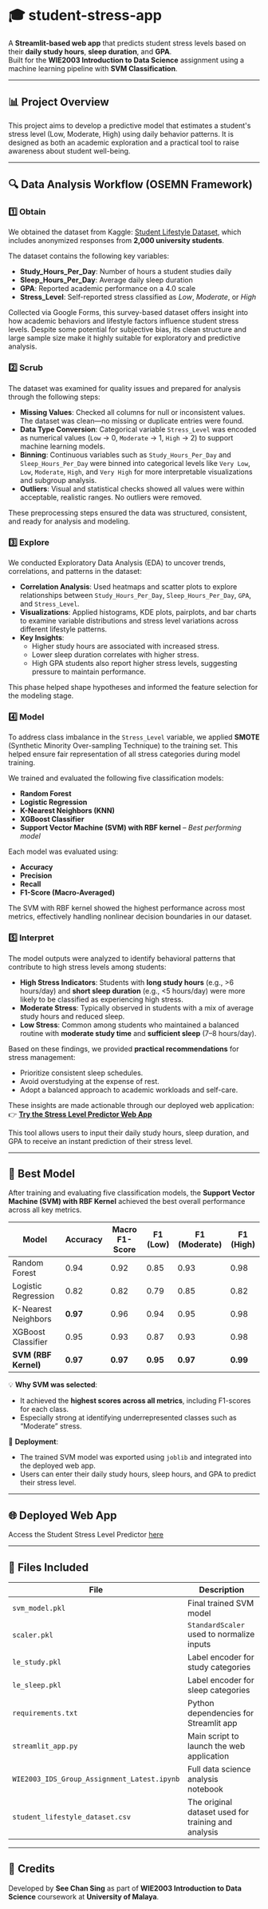 # 🎓 student-stress-app

A **Streamlit-based web app** that predicts student stress levels based on their **daily study hours**, **sleep duration**, and **GPA**.  
Built for the **WIE2003 Introduction to Data Science** assignment using a machine learning pipeline with **SVM Classification**.

---

## 📊 Project Overview

This project aims to develop a predictive model that estimates a student's stress level (Low, Moderate, High) using daily behavior patterns. It is designed as both an academic exploration and a practical tool to raise awareness about student well-being.

---

## 🔍 Data Analysis Workflow (OSEMN Framework)

### 1️⃣ **Obtain**
We obtained the dataset from Kaggle: [Student Lifestyle Dataset](https://www.kaggle.com/datasets/steve1215rogg/student-lifestyle-dataset), which includes anonymized responses from **2,000 university students**.

The dataset contains the following key variables:

- **Study_Hours_Per_Day**: Number of hours a student studies daily  
- **Sleep_Hours_Per_Day**: Average daily sleep duration  
- **GPA**: Reported academic performance on a 4.0 scale  
- **Stress_Level**: Self-reported stress classified as *Low*, *Moderate*, or *High*

Collected via Google Forms, this survey-based dataset offers insight into how academic behaviors and lifestyle factors influence student stress levels. Despite some potential for subjective bias, its clean structure and large sample size make it highly suitable for exploratory and predictive analysis.

### 2️⃣ **Scrub**
The dataset was examined for quality issues and prepared for analysis through the following steps:

- **Missing Values**: Checked all columns for null or inconsistent values. The dataset was clean—no missing or duplicate entries were found.
- **Data Type Conversion**: Categorical variable `Stress_Level` was encoded as numerical values (`Low` → 0, `Moderate` → 1, `High` → 2) to support machine learning models.
- **Binning**: Continuous variables such as `Study_Hours_Per_Day` and `Sleep_Hours_Per_Day` were binned into categorical levels like `Very Low`, `Low`, `Moderate`, `High`, and `Very High` for more interpretable visualizations and subgroup analysis.
- **Outliers**: Visual and statistical checks showed all values were within acceptable, realistic ranges. No outliers were removed.

These preprocessing steps ensured the data was structured, consistent, and ready for analysis and modeling.

### 3️⃣ **Explore**
We conducted Exploratory Data Analysis (EDA) to uncover trends, correlations, and patterns in the dataset:

- **Correlation Analysis**: Used heatmaps and scatter plots to explore relationships between `Study_Hours_Per_Day`, `Sleep_Hours_Per_Day`, `GPA`, and `Stress_Level`.
- **Visualizations**: Applied histograms, KDE plots, pairplots, and bar charts to examine variable distributions and stress level variations across different lifestyle patterns.
- **Key Insights**:
  - Higher study hours are associated with increased stress.
  - Lower sleep duration correlates with higher stress.
  - High GPA students also report higher stress levels, suggesting pressure to maintain performance.

This phase helped shape hypotheses and informed the feature selection for the modeling stage.

### 4️⃣ **Model**
To address class imbalance in the `Stress_Level` variable, we applied **SMOTE** (Synthetic Minority Over-sampling Technique) to the training set. This helped ensure fair representation of all stress categories during model training.

We trained and evaluated the following five classification models:

- **Random Forest**
- **Logistic Regression**
- **K-Nearest Neighbors (KNN)**
- **XGBoost Classifier**
- **Support Vector Machine (SVM) with RBF kernel** – *Best performing model*

Each model was evaluated using:
- **Accuracy**
- **Precision**
- **Recall**
- **F1-Score (Macro-Averaged)**

The SVM with RBF kernel showed the highest performance across most metrics, effectively handling nonlinear decision boundaries in our dataset.

### 5️⃣ **Interpret**
The model outputs were analyzed to identify behavioral patterns that contribute to high stress levels among students:

- **High Stress Indicators**: Students with **long study hours** (e.g., >6 hours/day) and **short sleep duration** (e.g., <5 hours/day) were more likely to be classified as experiencing high stress.
- **Moderate Stress**: Typically observed in students with a mix of average study hours and reduced sleep.
- **Low Stress**: Common among students who maintained a balanced routine with **moderate study time** and **sufficient sleep** (7–8 hours/day).

Based on these findings, we provided **practical recommendations** for stress management:
- Prioritize consistent sleep schedules.
- Avoid overstudying at the expense of rest.
- Adopt a balanced approach to academic workloads and self-care.

These insights are made actionable through our deployed web application:  
👉 **[Try the Stress Level Predictor Web App](https://your-streamlit-app-link.streamlit.app/)**

This tool allows users to input their daily study hours, sleep duration, and GPA to receive an instant prediction of their stress level.

---

## 🧠 Best Model

After training and evaluating five classification models, the **Support Vector Machine (SVM) with RBF Kernel** achieved the best overall performance across all key metrics.

| Model                 | Accuracy | Macro F1-Score | F1 (Low) | F1 (Moderate) | F1 (High) |
|----------------------|----------|----------------|----------|----------------|-----------|
| Random Forest        | 0.94     | 0.92           | 0.85     | 0.93           | 0.98      |
| Logistic Regression  | 0.82     | 0.82           | 0.79     | 0.85           | 0.82      |
| K-Nearest Neighbors  | **0.97** | 0.96           | 0.94     | 0.95           | 0.98      |
| XGBoost Classifier   | 0.95     | 0.93           | 0.87     | 0.93           | 0.98      |
| **SVM (RBF Kernel)** | **0.97** | **0.97**       | **0.95** | **0.97**       | **0.99**  |

💡 **Why SVM was selected**:
- It achieved the **highest scores across all metrics**, including F1-scores for each class.
- Especially strong at identifying underrepresented classes such as “Moderate” stress.

🧪 **Deployment**:
- The trained SVM model was exported using `joblib` and integrated into the deployed web app.
- Users can enter their daily study hours, sleep hours, and GPA to predict their stress level.
---

## 🌐 Deployed Web App

Access the Student Stress Level Predictor [here](https://student-stress-app-vngkjyolzxxx7kqtbeuztr.streamlit.app)

---

## 📁 Files Included

| File                              | Description                                        |
|-----------------------------------|----------------------------------------------------|
| `svm_model.pkl`                   | Final trained SVM model                            |
| `scaler.pkl`                      | `StandardScaler` used to normalize inputs          |
| `le_study.pkl`                    | Label encoder for study categories                 |
| `le_sleep.pkl`                    | Label encoder for sleep categories                 |
| `requirements.txt`               | Python dependencies for Streamlit app              |
| `streamlit_app.py`               | Main script to launch the web application          |
| `WIE2003_IDS_Group_Assignment_Latest.ipynb` | Full data science analysis notebook       |
| `student_lifestyle_dataset.csv`  | The original dataset used for training and analysis |

---

## 📢 Credits

Developed by **See Chan Sing** as part of **WIE2003 Introduction to Data Science** coursework at **University of Malaya**.
